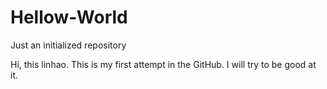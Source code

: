 # Hellow-World
Just an initialized repository

Hi, this linhao. This is my first attempt in the GitHub. I will try to be good at it. 
